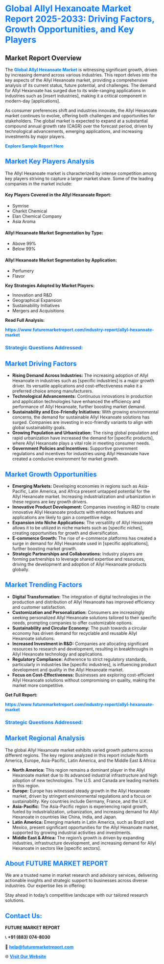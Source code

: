 <h1 style="color: #007BFF;">Global Allyl Hexanoate Market Report 2025-2033: Driving Factors, Growth Opportunities, and Key Players</h1>

<section id="overview">
<h2>Market Report Overview</h2>
<p>The <a href="https://www.futuremarketreport.com/industry-report/allyl-hexanoate-market" style="color: #007BFF; text-decoration: none;"><strong>Global Allyl Hexanoate Market</strong></a> is witnessing significant growth, driven by increasing demand across various industries. This report delves into the key aspects of the Allyl Hexanoate market, providing a comprehensive analysis of its current status, future potential, and challenges. The demand for Allyl Hexanoate has surged due to its wide-ranging applications in industries such as [insert industries], making it a critical component in modern-day [applications].</p>
<p>As consumer preferences shift and industries innovate, the Allyl Hexanoate market continues to evolve, offering both challenges and opportunities for stakeholders. The global market is expected to expand at a substantial compound annual growth rate (CAGR) over the forecast period, driven by technological advancements, emerging applications, and increasing investments by major players.</p>
</section>

<section id="overview">
<p><a href="https://www.futuremarketreport.com/request-sample/reportId=46972" style="color: #007BFF; text-decoration: none;"><strong>Explore Sample Report Here</strong></a></p>
</section>

<section id="key-players">
<h2 style="color: #007BFF;">Market Key Players Analysis</h2>
<p>The Allyl Hexanoate market is characterized by intense competition among key players striving to capture a larger market share. Some of the leading companies in the market include:</p>
<h4>Key Players Covered in the Allyl Hexanoate Report:</h4>
<ul><li>Symrise</li><li>Charkit Chemical</li><li>Elan Chemical Company</li><li>Asia Aroma</li></ul>
<h4>Allyl Hexanoate Market Segmentation by Type:</h4>
<ul><li>Above 99%</li><li>Below 99%</li></ul>

<h4>Allyl Hexanoate Market Segmentation by Application:</h4>
<ul><li>Perfumery</li><li>Flavor</li></ul>
<p><strong>Key Strategies Adopted by Market Players:</strong></p>
<ul>
<li>Innovation and R&D</li>
<li>Geographical Expansion</li>
<li>Sustainability Initiatives</li>
<li>Mergers and Acquisitions</li>
</ul>
</section>

<section>
<p><strong>Read Full Analysis: </strong></p><a href="https://www.futuremarketreport.com/industry-report/allyl-hexanoate-market" style="color: #007BFF; text-decoration: none;"><strong>https://www.futuremarketreport.com/industry-report/allyl-hexanoate-market</strong></a>
<h3 style="color: #007BFF;">Strategic Questions Addressed:</h3>
</section>

<section id="driving-factors">
<h2 style="color: #007BFF;">Market Driving Factors</h2>
<ul>
<li><strong>Rising Demand Across Industries:</strong> The increasing adoption of Allyl Hexanoate in industries such as [specific industries] is a major growth driver. Its versatile applications and cost-effectiveness make it a preferred choice among manufacturers.</li>
<li><strong>Technological Advancements:</strong> Continuous innovations in production and application technologies have enhanced the efficiency and performance of Allyl Hexanoate, further boosting market demand.</li>
<li><strong>Sustainability and Eco-Friendly Initiatives:</strong> With growing environmental concerns, the demand for sustainable Allyl Hexanoate solutions has surged. Companies are investing in eco-friendly variants to align with global sustainability goals.</li>
<li><strong>Growing Population and Urbanization:</strong> The rising global population and rapid urbanization have increased the demand for [specific products], where Allyl Hexanoate plays a vital role in meeting consumer needs.</li>
<li><strong>Government Policies and Incentives:</strong> Supportive government regulations and incentives for industries using Allyl Hexanoate have created a conducive environment for market growth.</li>
</ul>
</section>

<section id="growth-opportunities">
<h2 style="color: #007BFF;">Market Growth Opportunities</h2>
<ul>
<li><strong>Emerging Markets:</strong> Developing economies in regions such as Asia-Pacific, Latin America, and Africa present untapped potential for the Allyl Hexanoate market. Increasing industrialization and urbanization in these regions are key growth drivers.</li>
<li><strong>Innovative Product Development:</strong> Companies investing in R&D to create innovative Allyl Hexanoate products with enhanced features and applications are likely to gain a competitive edge.</li>
<li><strong>Expansion into Niche Applications:</strong> The versatility of Allyl Hexanoate allows it to be utilized in niche markets such as [specific niches], creating opportunities for growth and diversification.</li>
<li><strong>E-commerce Growth:</strong> The rise of e-commerce platforms has created a surge in demand for Allyl Hexanoate used in [specific applications], further boosting market growth.</li>
<li><strong>Strategic Partnerships and Collaborations:</strong> Industry players are forming partnerships to leverage shared expertise and resources, driving the development and adoption of Allyl Hexanoate products globally.</li>
</ul>
</section>

<section id="trending-factors">
<h2 style="color: #007BFF;">Market Trending Factors</h2>
<ul>
<li><strong>Digital Transformation:</strong> The integration of digital technologies in the production and distribution of Allyl Hexanoate has improved efficiency and customer satisfaction.</li>
<li><strong>Customization and Personalization:</strong> Consumers are increasingly seeking personalized Allyl Hexanoate solutions tailored to their specific needs, prompting companies to offer customizable options.</li>
<li><strong>Sustainability and Circular Economy:</strong> The push towards a circular economy has driven demand for recyclable and reusable Allyl Hexanoate solutions.</li>
<li><strong>Increased Investment in R&D:</strong> Companies are allocating significant resources to research and development, resulting in breakthroughs in Allyl Hexanoate technology and applications.</li>
<li><strong>Regulatory Compliance:</strong> Adherence to strict regulatory standards, particularly in industries like [specific industries], is influencing product development and quality in the Allyl Hexanoate market.</li>
<li><strong>Focus on Cost-Effectiveness:</strong> Businesses are exploring cost-efficient Allyl Hexanoate solutions without compromising on quality, making the market more competitive.</li>
</ul>
</section>

<section>
<p><strong>Get Full Report: </strong></p><a href="https://www.futuremarketreport.com/industry-report/allyl-hexanoate-market" style="color: #007BFF; text-decoration: none;"><strong>https://www.futuremarketreport.com/industry-report/allyl-hexanoate-market</strong></a>
<h3 style="color: #007BFF;">Strategic Questions Addressed:</h3>
</section>


<section id="regional-analysis">
<h2 style="color: #007BFF;">Market Regional Analysis</h2>
<p>The global Allyl Hexanoate market exhibits varied growth patterns across different regions. The key regions analyzed in this report include North America, Europe, Asia-Pacific, Latin America, and the Middle East & Africa:</p>
<ul>
<li><strong>North America:</strong> This region remains a dominant player in the Allyl Hexanoate market due to its advanced industrial infrastructure and high adoption of new technologies. The U.S. and Canada are leading markets in this region.</li>
<li><strong>Europe:</strong> Europe has witnessed steady growth in the Allyl Hexanoate market, driven by stringent environmental regulations and a focus on sustainability. Key countries include Germany, France, and the U.K.</li>
<li><strong>Asia-Pacific:</strong> The Asia-Pacific region is experiencing rapid growth, fueled by industrialization, urbanization, and increasing demand for Allyl Hexanoate in countries like China, India, and Japan.</li>
<li><strong>Latin America:</strong> Emerging markets in Latin America, such as Brazil and Mexico, present significant opportunities for the Allyl Hexanoate market, supported by growing industrial activities and investments.</li>
<li><strong>Middle East & Africa:</strong> The region’s growth is driven by expanding industries, infrastructure development, and increasing demand for Allyl Hexanoate in sectors like [specific sectors].</li>
</ul>
</section>

<footer>
<h2 style="color: #007BFF;">About FUTURE MARKET REPORT</h2>
<p>We are a trusted name in market research and advisory services, delivering actionable insights and strategic support to businesses across diverse industries. Our expertise lies in offering:</p>

<p>Stay ahead in today’s competitive landscape with our tailored research solutions.</p>

<h2 style="color: #007BFF;">Contact Us:</h2>
<p><strong>FUTURE MARKET REPORT</strong></p>
<p>📞 <strong>+91 (883) 074-8030</strong></p>
<p>📧 <strong><a href="mailto:help@futuremarketreport.com" style="color: #007BFF;">help@futuremarketreport.com</a></strong></p>
<p>🌐 <strong><a href="https://www.futuremarketreport.com/" style="color: #007BFF;">Visit Our Website</a></strong></p>
</footer>